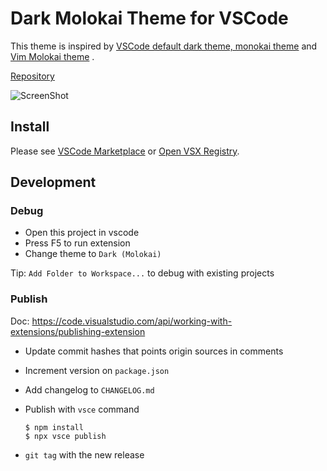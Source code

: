 # Dark Molokai Theme for VSCode

This theme is inspired by [VSCode default dark theme, monokai theme](https://github.com/Microsoft/vscode) and [Vim Molokai theme](https://github.com/tomasr/molokai) .

[Repository](https://github.com/nonylene/vscode-dark-molokai-theme)

![ScreenShot](doc/screenshot.png)

## Install

Please see [VSCode Marketplace](https://marketplace.visualstudio.com/items?itemName=nonylene.dark-molokai-theme) or [Open VSX Registry](https://open-vsx.org/extension/nonylene/dark-molokai-theme).

## Development

### Debug

- Open this project in vscode
- Press F5 to run extension
- Change theme to `Dark (Molokai)`

Tip: `Add Folder to Workspace...` to debug with existing projects

### Publish

Doc: <https://code.visualstudio.com/api/working-with-extensions/publishing-extension>

- Update commit hashes that points origin sources in comments
- Increment version on `package.json`
- Add changelog to `CHANGELOG.md`
- Publish with `vsce` command

  ```console
  $ npm install
  $ npx vsce publish
  ```

- `git tag` with the new release
